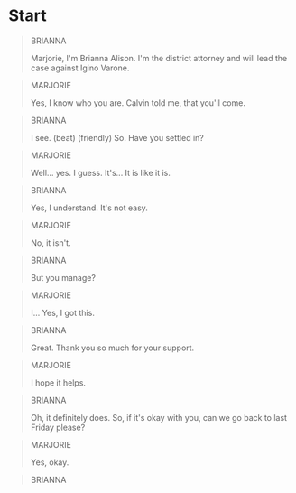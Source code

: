 # Start

> BRIANNA
> 
> Marjorie, I'm Brianna Alison. I'm the district attorney and will lead the case against Igino Varone.

> MARJORIE
> 
> Yes, I know who you are. Calvin told me, that you'll come.

> BRIANNA
> 
> I see. (beat) (friendly) So. Have you settled in?

> MARJORIE
> 
> Well... yes. I guess. It's... It is like it is.

> BRIANNA
> 
> Yes, I understand. It's not easy.

> MARJORIE
> 
> No, it isn't.

> BRIANNA
> 
> But you manage?

> MARJORIE
> 
> I... Yes, I got this.

> BRIANNA
> 
> Great. Thank you so much for your support.

> MARJORIE
> 
> I hope it helps.

> BRIANNA
> 
> Oh, it definitely does. So, if it's okay with you, can we go back to last Friday please?

> MARJORIE
> 
> Yes, okay.

> BRIANNA
> 
> 

